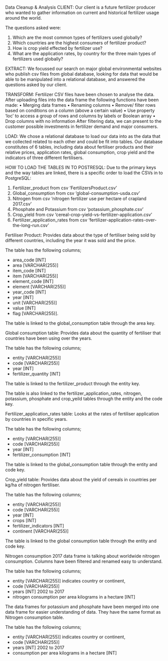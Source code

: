 Data Cleanup & Analysis
CLIENT:
Our client is a future fertilizer producer who wanted to gather information on current and historical fertilizer usage around the world. 

The questions asked were: 
1.	Which are the most common types of fertilizers used globally? 
2.	Which countries are the highest consumers of fertilizer product? 
3.	How is crop yield effected by fertilizer use? 
4.	What are the application rates, by country for the three main types of fertilizers used globally?

EXTRACT:
We focussed our search on major global environmental websites who publish csv files from global database, looking for data that would be able to be manipulated into a relational database, and answered the questions asked by our client. 

TRANSFORM:
Fertilizer CSV files have been chosen to analyse the data. After uploading files into the data frame the following functions have been made:
•	Merging data frames
•	Renaming columns
•	Remove/ filter rows based on conditions on a column (above a certain value)
•	Use property ‘loc’ to access a group of rows and columns by labels or Boolean array
•	Drop columns with no information
After filtering data, we can present to the customer possible investments in fertilizer demand and major consumers.

LOAD:
We chose a relational database to load our data into as the data that we collected related to each other and could be fit into tables. Our database constitutes of 6 tables, including data about fertiliser products and their relative prices, application rates, global consumption, crop yield and the indicators of three different fertilisers.

HOW TO LOAD THE TABLES IN TO POSTRESQL:
Due to the primary keys and the way tables are linked, there is a specific order to load the CSVs in to PostgreSQL:
1.	Fertilizer_product from csv ‘FertilizersProduct.csv’
2.	Global_consumption from csv ‘global-consumption-usda.csv’
3.	Nitrogen from csv ‘nitrogen fertilizer use per hectare of crapland 2017.csv’
4.	Phosphate and Potassium from csv ‘potassium_phosphate.csv’
5.	Crop_yield from csv ‘cereal-crop-yield-vs-fertilizer-application.csv’
6.	Fertilizer_application_rates from csv ‘fertilizer-application-rates-over-the-long-run.csv’

Fertiliser Product:
Provides data about the type of fertiliser being sold by different countries, including the year it was sold and the price.

The table has the following columns; 
-	area_code [INT]
-	area [VARCHAR(255)]
-	item_code [INT]
-	item [VARCHAR(255)]
-	element_code [INT]
-	element [VARCHAR(255)]
-	year_code [INT]
-	year [INT]
-	unit [VARCHAR(255)]
-	value [INT]
-	flag [VARCHAR(255)]. 

The table is linked to the global_consumption table through the area key.

Global consumption table:
Provides data about the quantity of fertiliser that countries have been using over the years.

The table has the following columns; 
-	entity [VARCHAR(255)]
-	code [VARCHAR(255)]
-	year [INT]
-	fertilizer_quantity [INT]

The table is linked to the fertilizer_product through the entity key. 

The table is also linked to the fertilizer_application_rates, nitrogen, potassium, phosphate and crop_yeild tables through the entity and the code key.

Fertilizer_application_rates table:
Looks at the rates of fertiliser application by countries in specific years.

The table has the following columns;
-	entity [VARCHAR(255)]
-	code [VARCHAR(255)]
-	year [INT]
-	fertilizer_consumption [INT]

The table is linked to the global_consumption table through the entity and code key.


Crop_yield table:
Provides data about the yield of cereals in countries per kg/ha of nitrogen fertiliser.

The table has the following columns;
-	entity [VARCHAR(255)]
-	code [VARCHAR(255)]
-	year [INT]
-	crops [INT]
-	fertilizer_indicators [INT]
-	continent [VARCHAR(255)]

The table is linked to the global consumption table through the entity and code key.

Nitrogen consumption 2017 data frame is talking about worldwide nitrogen consumption. Columns have been filtered and renamed easy to understand. 

The table has the following columns;
-	entity [VARCHAR(255)] indicates country or continent, 
-	code [VARCHAR(255)]
-	years [INT] 2002 to 2017
-	nitrogen consumption per area kilograms in a hectare [INT]

The data frames for potassium and phosphate have been merged into one data frame for easier understanding of data. They have the same format as Nitrogen consumption table. 

The table has the following columns;
-	entity [VARCHAR(255)] indicates country or continent, 
-	code [VARCHAR(255)]
-	years [INT] 2002 to 2017 
-	consumption per area kilograms in a hectare [INT]

